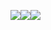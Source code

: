 ![](https://note.mafengwo.net/img/39/43/67e139403a711d6a429ef515ff9d8b1f.jpeg)![](https://note.mafengwo.net/img/d9/b1/dd3f03c028b0a7f4e896b10886e92132.jpeg)![](https://note.mafengwo.net/img/f2/fb/0488ffbc09e423e90c3ae057c9abffc5.jpeg)
